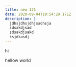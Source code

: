 ```yaml
---
title: new 121
date: 2020-09-04T10:54:29.171Z
description: |-
  jdhsjdhsjdhjsadhsja
  sdsakdjsad
  sdsakdjsakd
  ksjdkasdj
---
```

hi 



hellow world